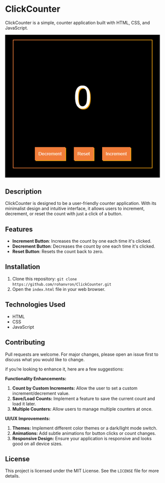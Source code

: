 # ClickCounter

ClickCounter is a simple, counter application built with HTML, CSS, and JavaScript.

<p align="center">
  <img  src="./img/ui.PNG">
</p>

## Description

ClickCounter is designed to be a user-friendly counter application. With its minimalist design and intuitive interface, it allows users to increment, decrement, or reset the count with just a click of a button.

## Features

- **Increment Button**: Increases the count by one each time it's clicked.
- **Decrement Button**: Decreases the count by one each time it's clicked.
- **Reset Button**: Resets the count back to zero.

## Installation

1. Clone this repository: `git clone https://github.com/rohanvron/ClickCounter.git`
2. Open the `index.html` file in your web browser.

## Technologies Used

- HTML
- CSS
- JavaScript

## Contributing

Pull requests are welcome. For major changes, please open an issue first to discuss what you would like to change.

if you’re looking to enhance it, here are a few suggestions:

**Functionality Enhancements:**

1. **Count by Custom Increments:** Allow the user to set a custom increment/decrement value.
2. **Save/Load Counts:** Implement a feature to save the current count and load it later.
2. **Multiple Counters:** Allow users to manage multiple counters at once.

**UI/UX Improvements:**

1. **Themes:** Implement different color themes or a dark/light mode switch.
2. **Animations:** Add subtle animations for button clicks or count changes.
3. **Responsive Design:** Ensure your application is responsive and looks good on all device sizes.

## License

This project is licensed under the MIT License. See the `LICENSE` file for more details.
